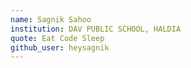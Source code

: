 ```yaml
---
name: Sagnik Sahoo
institution: DAV PUBLIC SCHOOL, HALDIA
quote: Eat Code Sleep
github_user: heysagnik
---
```

